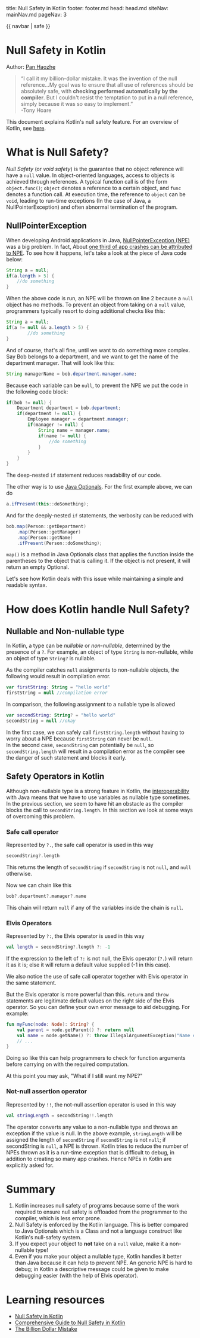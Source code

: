 <frontmatter>
  title: Null Safety in Kotlin
  footer: footer.md
  head: head.md
  siteNav: mainNav.md
  pageNav: 3
</frontmatter>

{{ navbar | safe }}

<div class="website-content">

# Null Safety in Kotlin

Author: [Pan Haozhe](https://github.com/Haozhe321)

>“I call it my billion-dollar mistake. It was the invention of the null reference…My goal was to ensure that all use of references should be absolutely safe, with **checking performed automatically by the compiler**. But I couldn't resist the temptation to put in a null reference, simply because it was so easy to implement.”  
-Tony Hoare

This document explains Kotlin's null safety feature. For an overview of Kotlin, see [here](kotlin.html).

# What is Null Safety?
_Null Safety_ (or _void safety_) is the guarantee that no object reference will have a `null` value.
In object-oriented languages, access to objects is achieved through references. A typical function call is of the form `object.func()`; `object` denotes a reference to a certain object, and `func` denotes a function call. At execution time, the reference to `object` can be `void`, leading to run-time exceptions (In the case of Java, a NullPointerException) and often abnormal termination of the program.

## NullPointerException
 When developing Android applications in Java, [NullPointerException (NPE)](https://docs.oracle.com/javase/9/docs/api/java/lang/NullPointerException.html) was a big problem. In fact, About [one third of app crashes can be attributed to NPE](https://image.slidesharecdn.com/droidcon-bugsense-130408170720-phpapp01/95/droid-con-bugsense-16-638.jpg?cb=1365440918). To see how it happens, let's take a look at the piece of Java code below:

```java
String a = null;
if(a.length > 5) {
    //do something
}
```
When the above code is run, an NPE will be thrown on line 2 because a `null` object has no methods. To prevent an object from taking on a `null` value, programmers typically resort to doing additional checks like this:
```java
String a = null;
if(a != null && a.length > 5) {
        //do something
}
```
And of course, that's all fine, until we want to do something more complex. Say Bob belongs to a department, and we want to get the name of the department manager. That will look like this:
```java
String managerName = bob.department.manager.name;
```

Because each variable can be `null`, to prevent the NPE we put the code in the following code block:
```java
if(bob != null) {
    Department department = bob.department;
    if(department != null) {
        Employee manager = department.manager;
        if(manager != null) {
            String name = manager.name;
            if(name != null) {
                //do something
            }
        }
    }
}
```
The deep-nested `if` statement reduces readability of our code.

The other way is to use [Java Optionals](http://www.oracle.com/technetwork/articles/java/java8-optional-2175753.html).
For the first example above, we can do
``` java
a.ifPresent(this::doSomething);
```

And for the deeply-nested `if` statements, the verbosity can be reduced with
``` java
bob.map(Person::getDepartment)
    .map(Person::getManager)
    .map(Person::getName)
    .ifPresent(Person::doSomething);
```
`map()` is a method in Java Optionals class that applies the function inside the parentheses to the object that is calling it. If the object is not present, it will return an empty Optional.  

Let's see how Kotlin deals with this issue while maintaining a simple and readable syntax.

# How does Kotlin handle Null Safety?
## Nullable and Non-nullable type
In Kotlin, a type can be _nullable_ or _non-nullable_, determined by the presence of a `?`. For example, an object of type `String` is non-nullable, while an object of type `String?` is nullable.  

As the compiler catches `null` assignments to non-nullable objects, the following would result in compilation error.
```Kotlin
var firstString: String = "hello world"
firstString = null //compilation error
```
In comparison, the following assignment to a nullable type is allowed
```Kotlin
var secondString: String? = "hello world"
secondString = null //okay
```

In the first case, we can safely call `firstString.length` without having to worry about a NPE because `firstString` can never be `null`.   
In the second case, `secondString` can potentially be `null`, so `secondString.length` will result in a compilation error as the compiler see the danger of such statement and blocks it early.


## Safety Operators in Kotlin
Although non-nullable type is a strong feature in Kotlin, the [interoperability](https://kotlinlang.org/docs/reference/java-interop.html) with Java means that we have to use variables as nullable type sometimes. In the previous section, we seem to have hit an obstacle as the compiler blocks the call to `secondString.length`. In this section we look at some ways of overcoming this problem.
### Safe call operator
Represented by `?.`, the safe call operator is used in this way  
```kotlin
secondString?.length
```
This returns the length of `secondString` if `secondString` is not `null`, and `null` otherwise.

Now we can chain like this
```Kotlin
bob?.department?.manager?.name
```
This chain will return `null` if any of the variables inside the chain is `null`.


### Elvis Operators
Represented by `?:`, the Elvis operator is used in this way
```kotlin
val length = secondString?.length ?: -1
```
If the expression to the left of `?:` is not null, the Elvis operator (`?.`) will return it as it is; else it will return a default value supplied (-1 in this case).

We also notice the use of safe call operator together with Elvis operator in the same statement.

But the Elvis operator is more powerful than this. `return` and `throw` statements are legitimate default values on the right side of the Elvis operator. So you can define your own error message to aid debugging. For example:
```kotlin
fun myFunc(node: Node): String? {
    val parent = node.getParent() ?: return null
    val name = node.getName() ?: throw IllegalArgumentException("Name expected")
    // ...
}
```
Doing so like this can help programmers to check for function arguments before carrying on with the required computation.

At this point you may ask, "What if I still want my NPE?"


### Not-null assertion operator
Represented by `!!`, the not-null assertion operator is used in this way
```kotlin
val stringLength = secondString!!.length
```
The operator converts any value to a non-nullable type and throws an exception if the value is null. In the above example, `stringLength` will be assigned the length of `secondString` if `secondString` is not `null`; if secondString is `null`, a NPE is thrown. Kotlin tries to reduce the number of NPEs thrown as it is a run-time exception that is difficult to debug, in addition to creating so many app crashes. Hence NPEs in Kotlin are explicitly asked for.


# Summary
1. Kotlin increases null safety of programs because some of the work required to ensure null safety is offloaded from the programmer to the compiler, which is less error prone.
2. Null Safety is enforced by the Kotlin language. This is better compared to Java Optionals which is a Class and not a language construct like Kotlin's null-safety system.
3. If you expect your object to **not** take on a `null` value, make it a non-nullable type!
4. Even if you make your object a nullable type, Kotlin handles it better than Java because it can help to prevent NPE. An generic NPE is hard to debug; in Kotlin a descriptive message could be given to make debugging easier (with the help of Elvis operator).


# Learning resources
* [Null Safety in Kotlin](https://kotlinlang.org/docs/reference/null-safety.html)
* [Comprehensive Guide to Null Safety in Kotlin](http://www.baeldung.com/kotlin-null-safety)
* [The Billion Dollar Mistake](https://www.infoq.com/presentations/Null-References-The-Billion-Dollar-Mistake-Tony-Hoare)

</div>
